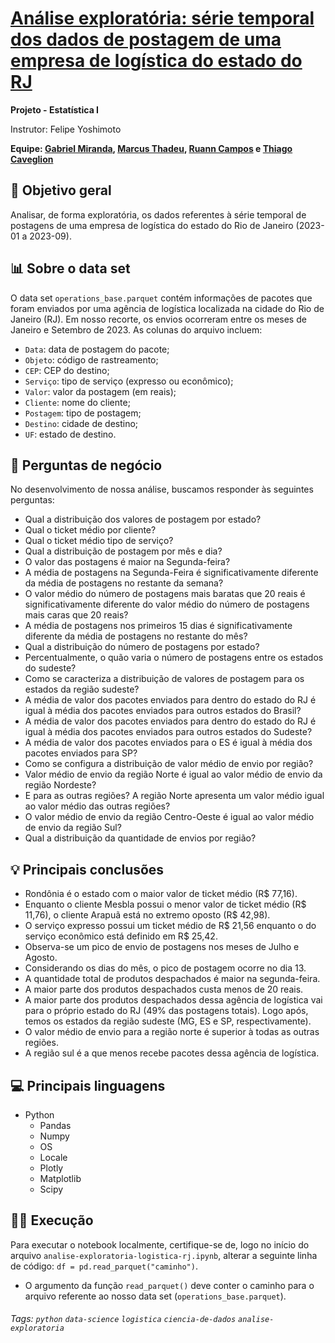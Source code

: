 # [Análise exploratória: série temporal dos dados de postagem de uma empresa de logística do estado do RJ](https://github.com/grmirand4/sc2023-analise-exploratoria-logistica-rj)

**Projeto - Estatística I**

Instrutor: Felipe Yoshimoto

**Equipe: [Gabriel Miranda](https://www.linkedin.com/in/grmiranda/), [Marcus Thadeu](https://www.linkedin.com/in/marcus-thadeu/), [Ruann Campos](https://www.linkedin.com/in/ruann-campos/) e [Thiago Caveglion](https://www.linkedin.com/in/thiago-caveglion/)**

## 🎯 Objetivo geral
Analisar, de forma exploratória, os dados referentes à série temporal de postagens de uma empresa de logística do estado do Rio de Janeiro (2023-01 a 2023-09).

## 📊 Sobre o data set

O data set `operations_base.parquet` contém informações de pacotes que foram enviados por uma agência de logística localizada na cidade do Rio de Janeiro (RJ). Em nosso recorte, os envios ocorreram entre os meses de Janeiro e Setembro de 2023. As colunas do arquivo incluem:
* `Data`: data de postagem do pacote;
* `Objeto`: código de rastreamento;
* `CEP`: CEP do destino;
* `Serviço`: tipo de serviço (expresso ou econômico);
* `Valor`: valor da postagem (em reais);
* `Cliente`: nome do cliente;
* `Postagem`: tipo de postagem;
* `Destino`: cidade de destino;
* `UF`: estado de destino.

## 📝 Perguntas de negócio
No desenvolvimento de nossa análise, buscamos responder às seguintes perguntas:
* Qual a distribuição dos valores de postagem por estado?
* Qual o ticket médio por cliente?
* Qual o ticket médio tipo de serviço?
* Qual a distribuição de postagem por mês e dia?
* O valor das postagens é maior na Segunda-feira?
* A média de postagens na Segunda-Feira é significativamente diferente da média de postagens no restante da semana?
* O valor médio do número de postagens mais baratas que 20 reais é significativamente diferente do valor médio do número de postagens mais caras que 20 reais?
* A média de postagens nos primeiros 15 dias é significativamente diferente da média de postagens no restante do mês?
* Qual a distribuição do número de postagens por estado?
* Percentualmente, o quão varia o número de postagens entre os estados do sudeste?
* Como se caracteriza a distribuição de valores de postagem para os estados da região sudeste?
* A média de valor dos pacotes enviados para dentro do estado do RJ é igual à média dos pacotes enviados para outros estados do Brasil?
* A média de valor dos pacotes enviados para dentro do estado do RJ é igual à média dos pacotes enviados para outros estados do Sudeste?
* A média de valor dos pacotes enviados para o ES é igual à média dos pacotes enviados para SP?
* Como se configura a distribuição de valor médio de envio por região?
* Valor médio de envio da região Norte é igual ao valor médio de envio da região Nordeste?
* E para as outras regiões? A região Norte apresenta um valor médio igual ao valor médio das outras regiões?
* O valor médio de envio da região Centro-Oeste é igual ao valor médio de envio da região Sul?
* Qual a distribuição da quantidade de envios por região?

## 💡 Principais conclusões
* Rondônia é o estado com o maior valor de ticket médio (R$ 77,16).
* Enquanto o cliente Mesbla possui o menor valor de ticket médio (R$ 11,76), o cliente Arapuã está no extremo oposto (R$ 42,98).
* O serviço expresso possui um ticket médio de R$ 21,56 enquanto o do serviço econômico está definido em R$ 25,42.
* Observa-se um pico de envio de postagens nos meses de Julho e Agosto.
* Considerando os dias do mês, o pico de postagem ocorre no dia 13.
* A quantidade total de produtos despachados é maior na segunda-feira.
* A maior parte dos produtos despachados custa menos de 20 reais.
* A maior parte dos produtos despachados dessa agência de logística vai para o próprio estado do RJ (49% das postagens totais). Logo após, temos os estados da região sudeste (MG, ES e SP, respectivamente).
* O valor médio de envio para a região norte é superior à todas as outras regiões.
* A região sul é a que menos recebe pacotes dessa agência de logística.

## 💻 Principais linguagens
- Python
  - Pandas
  - Numpy
  - OS
  - Locale
  - Plotly
  - Matplotlib
  - Scipy

## 👨‍💻 Execução
Para executar o notebook localmente, certifique-se de, logo no início do arquivo `analise-exploratoria-logistica-rj.ipynb`, alterar a seguinte linha de código: `df = pd.read_parquet("caminho")`.
* O argumento da função `read_parquet()` deve conter o caminho para o arquivo referente ao nosso data set (`operations_base.parquet`).

###### Tags: `python` `data-science` `logistica` `ciencia-de-dados` `analise-exploratoria`
